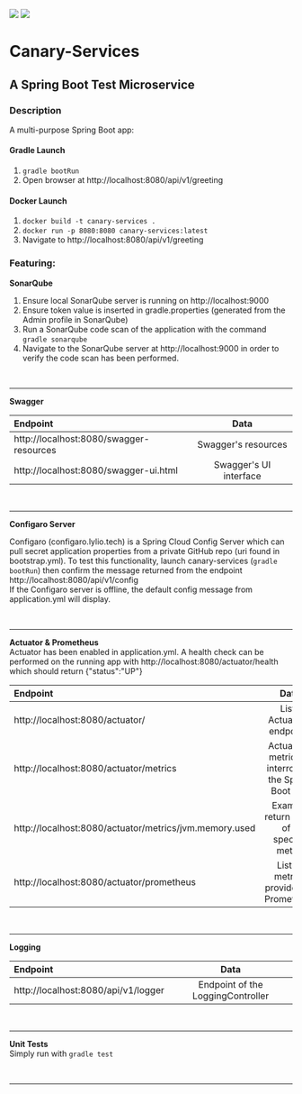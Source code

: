 ![](https://github.com/Lylio/image-repo/blob/master/logos/spring-boot.png?raw=true)
![](https://github.com/Lylio/image-repo/blob/master/logos/canary.png?raw=true)
# Canary-Services
## A Spring Boot Test Microservice

### Description
A multi-purpose Spring Boot app:

#### Gradle Launch
1. `gradle bootRun`
2. Open browser at http://localhost:8080/api/v1/greeting

#### Docker Launch
1. `docker build -t canary-services .`
2. `docker run -p 8080:8080 canary-services:latest`
3. Navigate to http://localhost:8080/api/v1/greeting


### Featuring:

**SonarQube**
1. Ensure local SonarQube server is running on http://localhost:9000
2. Ensure token value is inserted in gradle.properties (generated from the Admin profile in SonarQube)
3. Run a SonarQube code scan of the application with the command `gradle sonarqube` 
4. Navigate to the SonarQube server at http://localhost:9000 in order to verify the code scan has been performed.

<br>

- - -


**Swagger**

| Endpoint       | Data     |
| :------------- | :----------: |
| http://localhost:8080/swagger-resources | Swagger's resources
| http://localhost:8080/swagger-ui.html | Swagger's UI interface

<br>

---

**Configaro Server**

Configaro (configaro.lylio.tech) is a Spring Cloud Config Server which can pull secret application properties from a private GitHub repo (uri found in bootstrap.yml). To
test this functionality, launch canary-services (`gradle bootRun`) then confirm the message returned from the endpoint http://localhost:8080/api/v1/config  
If the Configaro server is offline, the default config message from application.yml will display.

<br>

---

**Actuator & Prometheus**  
Actuator has been enabled in application.yml. A health check can be performed on the running app with http://localhost:8080/actuator/health which should return {"status":"UP"}  



| Endpoint       | Data     |
| :------------- | :----------: |
| http://localhost:8080/actuator/ | Lists Actuator's endpoints|
| http://localhost:8080/actuator/metrics   | Actuator's metrics to interrogate the Spring Boot app| 
| http://localhost:8080/actuator/metrics/jvm.memory.used  | Example return value of a specific metric| 
| http://localhost:8080/actuator/prometheus | List of metrics provided by Prometheus|


<br>

- - -

**Logging**

| Endpoint       | Data     |
| :------------- | :----------: |
| http://localhost:8080/api/v1/logger | Endpoint of the LoggingController|

<br>
<hr>


**Unit Tests**  
  Simply run with `gradle test`

<br>
<hr>




